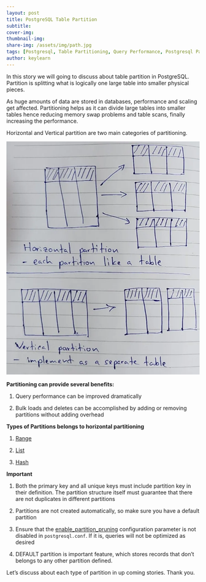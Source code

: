 ```yaml
---
layout: post
title: PostgreSQL Table Partition
subtitle: 
cover-img:
thumbnail-img: 
share-img: /assets/img/path.jpg
tags: [Postgresql, Table Partitioning, Query Performance, Postgresql Partition, Aurora Postgresql]
author: keylearn
---
```


In this story we will going to discuss about table partition in PostgreSQL. Partition is splitting what is logically one large table into smaller physical pieces.

As huge amounts of data are stored in databases, performance and scaling get affected. Partitioning helps as it can divide large tables into smaller tables hence reducing memory swap problems and table scans, finally increasing the performance.

Horizontal and Vertical partition are two main categories of partitioning.

![Crepe](/assets/img/postgresql-1.webp)

**Partitioning can provide several benefits:**

1. Query performance can be improved dramatically

2. Bulk loads and deletes can be accomplished by adding or removing partitions without adding overhead

**Types of Partitions belongs to horizontal partitioning**

1. [Range](https://lahirumw.github.io/2025-02-09-postgresql-range-table-partition/)

2. [List](https://lahirumw.github.io/2025-02-09-postgresql-list-table-partition/)

3. [Hash](https://lahirumw.github.io/2025-02-09-postgresql-hash-table-partition/)

**Important**

1. Both the primary key and all unique keys must include partition key in their definition. The partition structure itself must guarantee that there are not duplicates in different partitions

2. Partitions are not created automatically, so make sure you have a default partition

3. Ensure that the [enable_partition_pruning](https://www.postgresql.org/docs/current/runtime-config-query.html#GUC-ENABLE-PARTITION-PRUNING) configuration parameter is not disabled in `postgresql.conf`. If it is, queries will not be optimized as desired
4. DEFAULT partition is important feature, which stores records that don’t belongs to any other partition defined.

Let’s discuss about each type of partition in up coming stories.
Thank you.